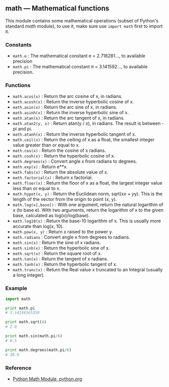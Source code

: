 ## math — Mathematical functions
<!-- doc for this module is completed -->

This module contains some mathematical operations (subset of Python's standard *math* module), to use it, make sure use ```import math``` first to import it.

### Constants

* ```math.e``` : The mathematical constant e = 2.718281..., to available precision
* ```math.pi``` : The mathematical constant π = 3.141592..., to available precision.

### Functions

* ```math.acos(x)``` : Return the arc cosine of x, in radians.
* ```math.acosh(x)``` : Return the inverse hyperbolic cosine of x.
* ```math.asin(x)``` : Return the arc sine of x, in radians.
* ```math.asinh(x)``` : Return the inverse hyperbolic sine of x.
* ```math.atan(x)``` : Return the arc tangent of x, in radians.
* ```math.atan2(y, x)``` : Return atan(y / x), in radians. The result is between -pi and pi.
* ```math.atanh(x)``` : Return the inverse hyperbolic tangent of x.
* ```math.ceil(x)``` : Return the ceiling of x as a float, the smallest integer value greater than or equal to x.
* ```math.cos(x)``` : Return the cosine of x radians.
* ```math.cosh(x)``` : Return the hyperbolic cosine of x.
* ```math.degrees(x)``` : Convert angle x from radians to degrees.
* ```math.exp(x)``` : Return e**x.
* ```math.fabs(x)``` : Return the absolute value of x.
* ```math.factorial(x)``` : Return x factorial.
* ```math.floor(x)``` : Return the floor of x as a float, the largest integer value less than or equal to x.
* ```math.hypot(x, y)``` : Return the Euclidean norm, sqrt(x*x + y*y). This is the length of the vector from the origin to point (x, y).
* ```math.log(x[,base])``` : With one argument, return the natural logarithm of x (to base e). With two arguments, return the logarithm of x to the given base, calculated as log(x)/log(base).
* ```math.log10(x)``` : Return the base-10 logarithm of x. This is usually more accurate than log(x, 10).
* ```math.pow(x, y)``` : Return x raised to the power y.
* ```math.radians``` : Convert angle x from degrees to radians.
* ```math.sin(x)``` : Return the sine of x radians.
* ```math.sinh(x)``` : Return the hyperbolic sine of x.
* ```math.sqrt(x)``` : Return the square root of x.
* ```math.tan(x)``` : Return the tangent of x radians.
* ```math.tanh(x)``` : Return the hyperbolic tangent of x.
* ```math.trunc(x)``` : Return the Real value x truncated to an Integral (usually a long integer).


### Example

```python
import math

print math.pi
# 3.14159265359

print math.sqrt(4)
# 2.0

print math.sin(math.pi/6)
# 0.5

print math.degrees(math.pi/6)
# 30.0
```

### Reference

* [Python Math Module, python.org](https://docs.python.org/2/library/math.html)
